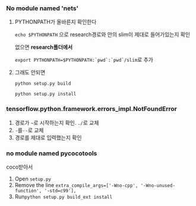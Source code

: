 



### No module named 'nets'

1. PYTHONPATH가 올바른지 확인한다

   ``echo $PYTHONPATH`` 으로 research경로와 안의 slim이 제대로 들어가있는지 확인

   없으면 **research폴더에서**

   ```export PYTHONPATH=$PYTHONPATH:`pwd`:`pwd`/slim```로 추가

   

2. 그래도 안되면

   ``python setup.py build``

   ``python setup.py install``

   

### tensorflow.python.framework.errors_impl.NotFoundError

1. 경로가 ``~``로 시작하는지 확인. ``./``로 교체
2. ``-``를``--``로 교체
3. 경로를 제대로 입력했는지 확인





### no module named pycocotools

coco받아서

1. Open `setup.py`
2. Remove the line `extra_compile_args=['-Wno-cpp', '-Wno-unused-function', '-std=c99'],`
3. Run`python setup.py build_ext install`
